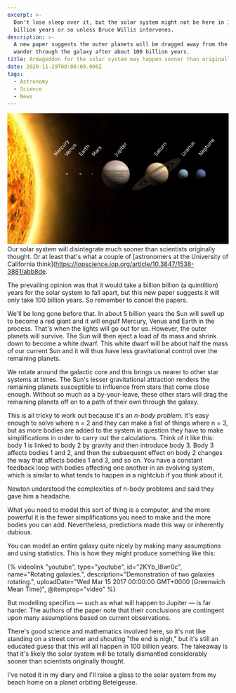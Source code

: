 ```yaml
---
excerpt: >-
  Don't lose sleep over it, but the solar system might not be here in 100
  billion years or so unless Bruce Willis intervenes.
description: >-
  A new paper suggests the outer planets will be dragged away from the Sun and
  wander through the galaxy after about 100 billion years.
title: Armageddon for the solar system may happen sooner than originally thought
date: 2020-11-29T08:00:00.000Z
tags:
  - Astronomy
  - Science
  - News
---
```

![The solar system, showing the Sun and planets.](/assets/images/posts/2020/11/2020-11-29-solar-system.jpg "class=s40 right|@itemprop=image")Our solar system will disintegrate much sooner than scientists originally thought. Or at least that's what a couple of [astronomers at the University of California think](https://iopscience.iop.org/article/10.3847/1538-3881/abb8de.

The prevailing opinion was that it would take a billion billion (a quintillion) years for the solar system to fall apart, but this new paper suggests it will only take 100 billion years. So remember to cancel the papers.

We'll be long gone before that. In about 5 billion years the Sun will swell up to become a red giant and it will engulf Mercury, Venus and Earth in the process. That's when the lights will go out for us. However, the outer planets will survive. The Sun will then eject a load of its mass and shrink down to become a white dwarf. This white dwarf will be about half the mass of our current Sun and it will thus have less gravitational control over the remaining planets.

We rotate around the galactic core and this brings us nearer to other star systems at times. The Sun's lesser gravitational attraction renders the remaining planets susceptible to influence from stars that come close enough. Without so much as a by-your-leave, these other stars will drag the remaining planets off on to a path of their own through the galaxy.

This is all tricky to work out because it's an *n-body problem*. It's easy enough to solve where n = 2 and they can make a fist of things where n = 3, but as more bodies are added to the system in question they have to make simplifications in order to carry out the calculations. Think of it like this: body 1 is linked to body 2 by gravity and then introduce body 3. Body 3 affects bodies 1 and 2, and then the subsequent effect on body 2 changes the way that affects bodies 1 and 3, and so on. You have a constant feedback loop with bodies affecting one another in an evolving system, which is similar to what tends to happen in a nightclub if you think about it. 

Newton understood the complexities of n-body problems and said they gave him a headache.

What you need to model this sort of thing is a computer, and the more powerful it is the fewer simplifications you need to make and the more bodies you can add. Nevertheless, predictions made this way or inherently dubious. 

You can model an entire galaxy quite nicely by making many assumptions and using statistics. This is how they might produce something like this:

{% videolink "youtube", type="youtube", id="2KYb_l8wr0c", name="Rotating galaxies.", description="Demonstration of two galaxies rotating.", uploadDate="Wed Mar 15 2017 00:00:00 GMT+0000 (Greenwich Mean Time)", @itemprop="video" %}

But modelling specifics — such as what will happen to Jupiter — is far harder. The authors of the paper note that their conclusions are contingent upon many assumptions based on current observations.

There's good science and mathematics involved here, so it's not like standing on a street corner and shouting "the end is nigh," but it's still an educated guess that this will all happen in 100 billion years. The takeaway is that it's likely the solar system will be totally dismantled considerably sooner than scientists originally thought.

I've noted it in my diary and I'll raise a glass to the solar system from my beach home on a planet orbiting Betelgeuse.

